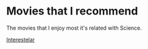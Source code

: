 # Movies that I recommend

The movies that I enjoy most it's related with Science.

[Interestelar](movies/interestelar.md)
